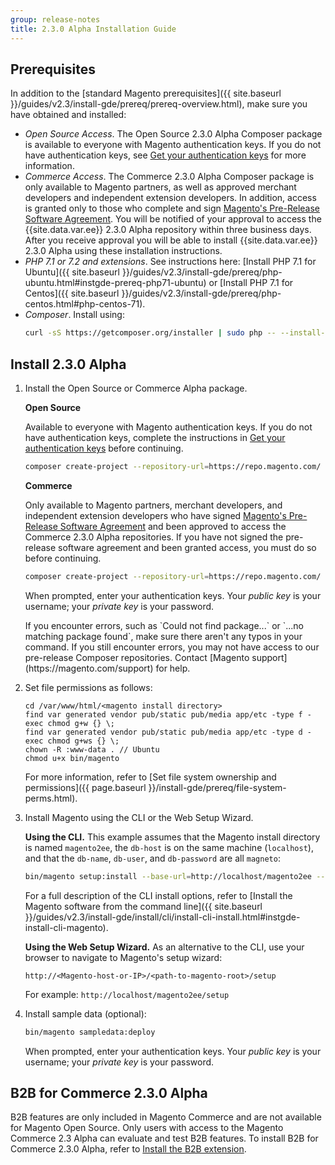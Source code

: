 ```yaml
---
group: release-notes
title: 2.3.0 Alpha Installation Guide
---
```


## Prerequisites 

In addition to the [standard Magento prerequisites]({{ site.baseurl }}/guides/v2.3/install-gde/prereq/prereq-overview.html), make sure you have obtained and installed:

* *Open Source Access*. The Open Source 2.3.0 Alpha Composer package is available to everyone with Magento authentication keys. If you do not have authentication keys, see [Get your authentication keys]({{page.baseurl}}/install-gde/prereq/connect-auth.html) for more information.
* *Commerce Access*. The Commerce 2.3.0 Alpha Composer package is only available to Magento partners, as well as approved merchant developers and independent extension developers. In addition, access is granted only to those who complete and sign [Magento's Pre-Release Software Agreement](https://partners.magento.com/portal/pre-release-agreement). You will be notified of your approval to access the {{site.data.var.ee}} 2.3.0 Alpha repository within three business days. After you receive approval you will be able to install {{site.data.var.ee}} 2.3.0 Alpha using these installation instructions.
* *PHP 7.1 or 7.2 and extensions*. See instructions here: [Install PHP 7.1 for Ubuntu]({{ site.baseurl }}/guides/v2.3/install-gde/prereq/php-ubuntu.html#instgde-prereq-php71-ubuntu) or [Install PHP 7.1 for Centos]({{ site.baseurl }}/guides/v2.3/install-gde/prereq/php-centos.html#php-centos-71).
* *Composer*. Install using:
    ```bash
    curl -sS https://getcomposer.org/installer | sudo php -- --install-dir=/usr/bin --filename=composer
    ```

## Install 2.3.0 Alpha

1. Install the Open Source or Commerce Alpha package.

   **Open Source**
   
   Available to everyone with Magento authentication keys. If you do not have authentication keys, complete the instructions in [Get your authentication keys]({{page.baseurl}}/install-gde/prereq/connect-auth.html) before continuing.
   ```bash
   composer create-project --repository-url=https://repo.magento.com/ magento/project-community-edition=2.3.* --stability=alpha <install-directory-name>
   ```

   **Commerce**
   
   Only available to Magento partners, merchant developers, and independent extension developers who have signed [Magento's Pre-Release Software Agreement](https://partners.magento.com/portal/pre-release-agreement) and been approved to access the Commerce 2.3.0 Alpha repositories. If you have not signed the pre-release software agreement and been granted access, you must do so before continuing.
   ```bash
   composer create-project --repository-url=https://repo.magento.com/ magento/project-enterprise-edition=2.3.* --stability=alpha <install-directory-name>
   ```

   When prompted, enter your authentication keys. Your *public key* is your username; your *private key* is your password.

   <div class="bs-callout bs-callout-info" id="info" markdown="1">
   If you encounter errors, such as `Could not find package...` or `...no matching package found`, make sure there aren't any typos in your command. If you still encounter errors, you may not have access to our pre-release Composer repositories. Contact [Magento support](https://magento.com/support) for help.
   </div> 

2. Set file permissions as follows:
    ```terminal
    cd /var/www/html/<magento install directory>
    find var generated vendor pub/static pub/media app/etc -type f -exec chmod g+w {} \;
    find var generated vendor pub/static pub/media app/etc -type d -exec chmod g+ws {} \;
    chown -R :www-data . // Ubuntu
    chmod u+x bin/magento
    ```
    
     For more information, refer to [Set file system ownership and permissions]({{ page.baseurl }}/install-gde/prereq/file-system-perms.html).

3. Install Magento using the CLI or the Web Setup Wizard.

    **Using the CLI.** This example assumes that the Magento install directory is named `magento2ee`, the `db-host` is on the same machine (`localhost`), and that the `db-name`, `db-user`, and `db-password` are all `magneto`:
    
    ```bash
    bin/magento setup:install --base-url=http://localhost/magento2ee --db-host=localhost --db-name=magento --db-user=magento --db-password=magento --backend-frontname=admin --admin-firstname=admin --admin-lastname=admin --admin-email=admin@admin.com --admin-user=admin --admin-password=admin123 --language=en_US --currency=USD --timezone=America/Chicago --use-rewrites=1
    ```
    For a full description of the CLI install options, refer to [Install the Magento software from the command line]({{ site.baseurl }}/guides/v2.3/install-gde/install/cli/install-cli-install.html#instgde-install-cli-magento).
    
    **Using the Web Setup Wizard.** As an alternative to the CLI, use your browser to navigate to Magento's setup wizard:

    ```
    http://<Magento-host-or-IP>/<path-to-magento-root>/setup
    ```
    For example: `http://localhost/magento2ee/setup`

4. Install sample data (optional):

    ```bash
    bin/magento sampledata:deploy
    ```
    When prompted, enter your authentication keys. Your *public key* is your username; your *private key* is your password.

## B2B for Commerce 2.3.0 Alpha

B2B features are only included in Magento Commerce and are not available for Magento Open Source. Only users with access to the Magento Commerce 2.3 Alpha can evaluate and test B2B features. To install B2B for Commerce 2.3.0 Alpha, refer to [Install the B2B extension](https://devdocs.magento.com/guides/v2.3/comp-mgr/install-extensions/b2b-installation.html).
